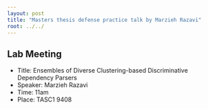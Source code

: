 ```yaml
---
layout: post
title: "Masters thesis defense practice talk by Marzieh Razavi"
root: ../../
---
```


Lab Meeting
-----------

-   Title: Ensembles of Diverse Clustering-based Discriminative Dependency Parsers
-   Speaker: Marzieh Razavi
-   Time: 11am
-   Place: TASC1 9408

